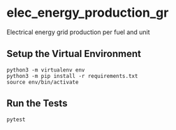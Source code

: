 # elec_energy_production_gr
Electrical energy grid production per fuel and unit

## Setup the Virtual Environment
```
python3 -m virtualenv env
python3 -m pip install -r requirements.txt
source env/bin/activate
```
## Run the Tests
```
pytest
```
